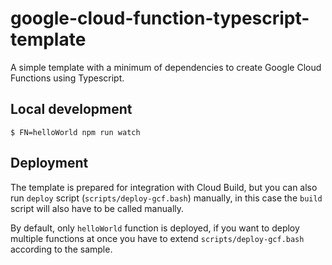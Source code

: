 # google-cloud-function-typescript-template

A simple template with a minimum of dependencies to create Google Cloud Functions using Typescript.

## Local development

```
$ FN=helloWorld npm run watch
```

## Deployment

The template is prepared for integration with Cloud Build, but you can also run `deploy` script (`scripts/deploy-gcf.bash`) manually, in this case the `build` script will also have to be called manually.

By default, only `helloWorld` function is deployed, if you want to deploy multiple functions at once you have to extend `scripts/deploy-gcf.bash` according to the sample.
